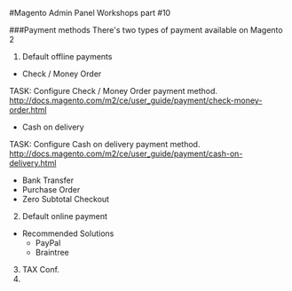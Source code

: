 #Magento Admin Panel Workshops part #10

###Payment methods
There's two types of payment available on Magento 2

1. Default offline payments
  * Check / Money Order

  TASK: Configure Check / Money Order payment method.
  http://docs.magento.com/m2/ce/user_guide/payment/check-money-order.html

  * Cash on delivery

  TASK: Configure Cash on delivery payment method.
  http://docs.magento.com/m2/ce/user_guide/payment/cash-on-delivery.html

  * Bank Transfer
  * Purchase Order
  * Zero Subtotal Checkout


2. Default online payment
  * Recommended Solutions
    * PayPal
    * Braintree

3. TAX Conf.
4. 


